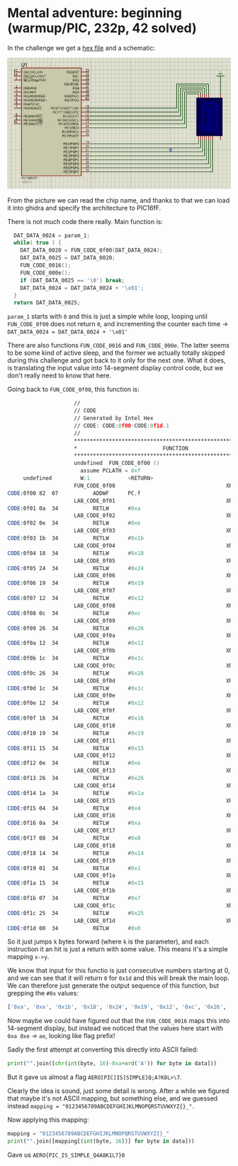 # Mental adventure: beginning (warmup/PIC, 232p, 42 solved)

In the challenge we get a [hex file](Beginning.HEX) and a schematic:

![](Cheme.png)

From the picture we can read the chip name, and thanks to that we can load it into ghidra and specify the architecture to PIC16fF.

There is not much code there really.
Main function is:


```c
  DAT_DATA_0024 = param_1;
  while( true ) {
    DAT_DATA_0020 = FUN_CODE_0f00(DAT_DATA_0024);
    DAT_DATA_0025 = DAT_DATA_0020;
    FUN_CODE_0016();
    FUN_CODE_000e();
    if (DAT_DATA_0025 == '\0') break;
    DAT_DATA_0024 = DAT_DATA_0024 + '\x01';
  }
  return DAT_DATA_0025;
```

`param_1` starts with `0` and this is just a simple while loop, looping until `FUN_CODE_0f00` does not return `0`, and incrementing the counter each time -> `DAT_DATA_0024 = DAT_DATA_0024 + '\x01'`

There are also functions `FUN_CODE_0016` and `FUN_CODE_000e`.
The latter seems to be some kind of active sleep, and the former we actually totally skipped during this challenge and got back to it only for the next one.
What it does, is translating the input value into 14-segment display control code, but we don't really need to know that here.

Going back to `FUN_CODE_0f00`, this function is:

```asm
                     //
                     // CODE 
                     // Generated by Intel Hex
                     // CODE: CODE:0f00-CODE:0f1d.1
                     //
                     *************************************************************
                     *                           FUNCTION                          
                     *************************************************************
                     undefined  FUN_CODE_0f00 ()
                       assume PCLATH = 0xf
     undefined         W:1            <RETURN>
                     FUN_CODE_0f00                                   XREF[1]:     FUN_CODE_0176:017a (c)   
CODE:0f00 82  07           ADDWF      PC,f
                     LAB_CODE_0f01                                   XREF[1]:     CODE:0f00 (j)   
CODE:0f01 0a  34           RETLW      #0xa
                     LAB_CODE_0f02                                   XREF[1]:     CODE:0f00 (j)   
CODE:0f02 0e  34           RETLW      #0xe
                     LAB_CODE_0f03                                   XREF[1]:     CODE:0f00 (j)   
CODE:0f03 1b  34           RETLW      #0x1b
                     LAB_CODE_0f04                                   XREF[1]:     CODE:0f00 (j)   
CODE:0f04 18  34           RETLW      #0x18
                     LAB_CODE_0f05                                   XREF[1]:     CODE:0f00 (j)   
CODE:0f05 24  34           RETLW      #0x24
                     LAB_CODE_0f06                                   XREF[1]:     CODE:0f00 (j)   
CODE:0f06 19  34           RETLW      #0x19
                     LAB_CODE_0f07                                   XREF[1]:     CODE:0f00 (j)   
CODE:0f07 12  34           RETLW      #0x12
                     LAB_CODE_0f08                                   XREF[1]:     CODE:0f00 (j)   
CODE:0f08 0c  34           RETLW      #0xc
                     LAB_CODE_0f09                                   XREF[1]:     CODE:0f00 (j)   
CODE:0f09 26  34           RETLW      #0x26
                     LAB_CODE_0f0a                                   XREF[1]:     CODE:0f00 (j)   
CODE:0f0a 12  34           RETLW      #0x12
                     LAB_CODE_0f0b                                   XREF[1]:     CODE:0f00 (j)   
CODE:0f0b 1c  34           RETLW      #0x1c
                     LAB_CODE_0f0c                                   XREF[1]:     CODE:0f00 (j)   
CODE:0f0c 26  34           RETLW      #0x26
                     LAB_CODE_0f0d                                   XREF[1]:     CODE:0f00 (j)   
CODE:0f0d 1c  34           RETLW      #0x1c
                     LAB_CODE_0f0e                                   XREF[1]:     CODE:0f00 (j)   
CODE:0f0e 12  34           RETLW      #0x12
                     LAB_CODE_0f0f                                   XREF[1]:     CODE:0f00 (j)   
CODE:0f0f 16  34           RETLW      #0x16
                     LAB_CODE_0f10                                   XREF[1]:     CODE:0f00 (j)   
CODE:0f10 19  34           RETLW      #0x19
                     LAB_CODE_0f11                                   XREF[1]:     CODE:0f00 (j)   
CODE:0f11 15  34           RETLW      #0x15
                     LAB_CODE_0f12                                   XREF[1]:     CODE:0f00 (j)   
CODE:0f12 0e  34           RETLW      #0xe
                     LAB_CODE_0f13                                   XREF[1]:     CODE:0f00 (j)   
CODE:0f13 26  34           RETLW      #0x26
                     LAB_CODE_0f14                                   XREF[1]:     CODE:0f00 (j)   
CODE:0f14 1a  34           RETLW      #0x1a
                     LAB_CODE_0f15                                   XREF[1]:     CODE:0f00 (j)   
CODE:0f15 04  34           RETLW      #0x4
                     LAB_CODE_0f16                                   XREF[1]:     CODE:0f00 (j)   
CODE:0f16 0a  34           RETLW      #0xa
                     LAB_CODE_0f17                                   XREF[1]:     CODE:0f00 (j)   
CODE:0f17 08  34           RETLW      #0x8
                     LAB_CODE_0f18                                   XREF[1]:     CODE:0f00 (j)   
CODE:0f18 14  34           RETLW      #0x14
                     LAB_CODE_0f19                                   XREF[1]:     CODE:0f00 (j)   
CODE:0f19 01  34           RETLW      #0x1
                     LAB_CODE_0f1a                                   XREF[1]:     CODE:0f00 (j)   
CODE:0f1a 15  34           RETLW      #0x15
                     LAB_CODE_0f1b                                   XREF[1]:     CODE:0f00 (j)   
CODE:0f1b 07  34           RETLW      #0x7
                     LAB_CODE_0f1c                                   XREF[1]:     CODE:0f00 (j)   
CODE:0f1c 25  34           RETLW      #0x25
                     LAB_CODE_0f1d                                   XREF[1]:     CODE:0f00 (j)   
CODE:0f1d 00  34           RETLW      #0x0
```

So it just jumps `k` bytes forward (where `k` is the parameter), and each instruction it an hit is just a return with some value.
This means it's a simple mapping `x->y`.

We know that input for this functio is just consecutive numbers starting at 0, and we can see that it will return `0` for `0x1d` and this will break the main loop.
We can therefore just generate the output sequence of this function, but grepping the `#0x` values:

```python
['0xa', '0xe', '0x1b', '0x18', '0x24', '0x19', '0x12', '0xc', '0x26', '0x12', '0x1c', '0x26', '0x1c', '0x12', '0x16', '0x19', '0x15', '0xe', '0x26', '0x1a', '0x4', '0xa', '0x8', '0x14', '0x1', '0x15', '0x7', '0x25', '0x0']
```

Now maybe we could have figured out that the `FUN_CODE_0016` maps this into 14-segment display, but instead we noticed that the values here start with `0xa 0xe` -> `ae`, looking like flag prefix!

Sadly the first attempt at converting this directly into ASCII failed:

```python
print("".join([chr(int(byte, 16)-0xa+ord('A')) for byte in data]))
```

But it gave us almost a flag `AERO[PIC]IS]SIMPLE]Q;A?K8L>\7`.

Clearly the idea is sound, just some detail is wrong.
After a while we figured that maybe it's not ASCII mapping, but something else, and we guessed instead `mapping = "0123456789ABCDEFGHIJKLMNOPQRSTUVWXYZ{}_"`.

Now applying this mapping:

```python
mapping = "0123456789ABCDEFGHIJKLMNOPQRSTUVWXYZ{}_"
print("".join([mapping[(int(byte, 16))] for byte in data]))
```

Gave us `AERO{PIC_IS_SIMPLE_Q4A8K1L7}0`
